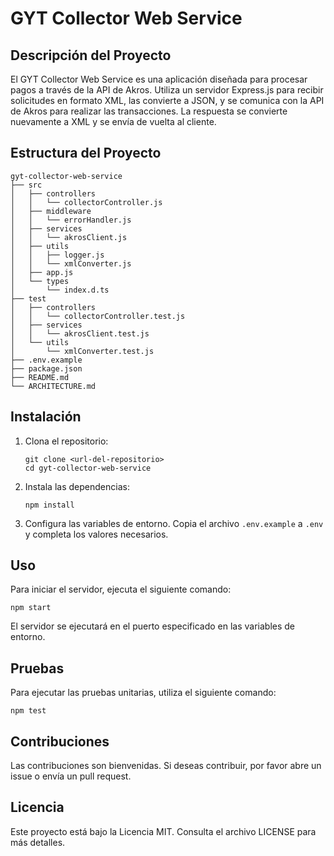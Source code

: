 # GYT Collector Web Service

## Descripción del Proyecto

El GYT Collector Web Service es una aplicación diseñada para procesar pagos a través de la API de Akros. Utiliza un servidor Express.js para recibir solicitudes en formato XML, las convierte a JSON, y se comunica con la API de Akros para realizar las transacciones. La respuesta se convierte nuevamente a XML y se envía de vuelta al cliente.

## Estructura del Proyecto

```
gyt-collector-web-service
├── src
│   ├── controllers
│   │   └── collectorController.js
│   ├── middleware
│   │   └── errorHandler.js
│   ├── services
│   │   └── akrosClient.js
│   ├── utils
│   │   ├── logger.js
│   │   └── xmlConverter.js
│   ├── app.js
│   └── types
│       └── index.d.ts
├── test
│   ├── controllers
│   │   └── collectorController.test.js
│   ├── services
│   │   └── akrosClient.test.js
│   └── utils
│       └── xmlConverter.test.js
├── .env.example
├── package.json
├── README.md
└── ARCHITECTURE.md
```

## Instalación

1. Clona el repositorio:
   ```
   git clone <url-del-repositorio>
   cd gyt-collector-web-service
   ```

2. Instala las dependencias:
   ```
   npm install
   ```

3. Configura las variables de entorno. Copia el archivo `.env.example` a `.env` y completa los valores necesarios.

## Uso

Para iniciar el servidor, ejecuta el siguiente comando:

```
npm start
```

El servidor se ejecutará en el puerto especificado en las variables de entorno.

## Pruebas

Para ejecutar las pruebas unitarias, utiliza el siguiente comando:

```
npm test
```

## Contribuciones

Las contribuciones son bienvenidas. Si deseas contribuir, por favor abre un issue o envía un pull request.

## Licencia

Este proyecto está bajo la Licencia MIT. Consulta el archivo LICENSE para más detalles.